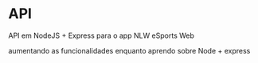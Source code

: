 # API
API em NodeJS + Express para o app NLW eSports Web

aumentando as funcionalidades enquanto aprendo sobre Node + express
